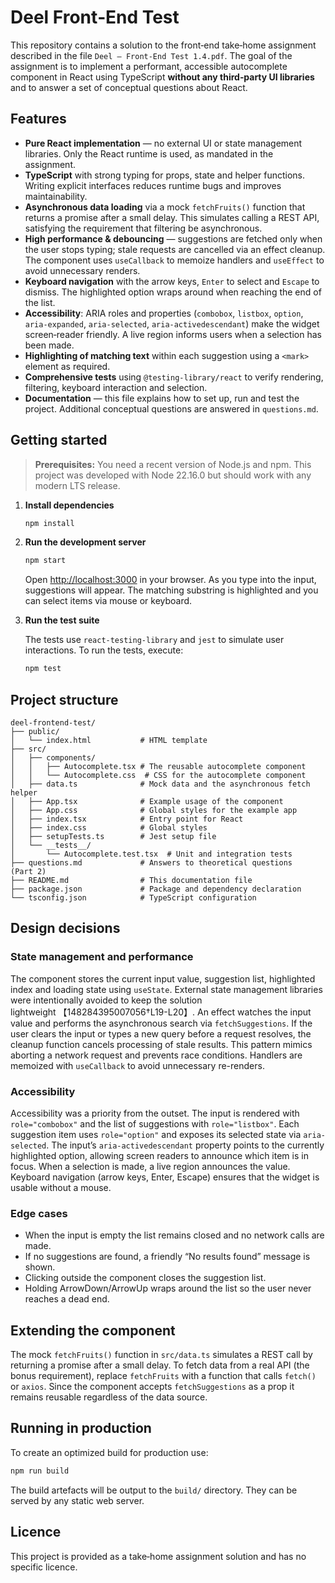 # Deel Front‑End Test

This repository contains a solution to the front‑end take‑home assignment described in the file `Deel – Front‑End Test 1.4.pdf`. The goal of the assignment is to implement a performant, accessible autocomplete component in React using TypeScript **without any third‑party UI libraries** and to answer a set of conceptual questions about React.

## Features

- **Pure React implementation** — no external UI or state management libraries. Only the React runtime is used, as mandated in the assignment.
- **TypeScript** with strong typing for props, state and helper functions. Writing explicit interfaces reduces runtime bugs and improves maintainability.
- **Asynchronous data loading** via a mock `fetchFruits()` function that returns a promise after a small delay. This simulates calling a REST API, satisfying the requirement that filtering be asynchronous.
- **High performance & debouncing** — suggestions are fetched only when the user stops typing; stale requests are cancelled via an effect cleanup. The component uses `useCallback` to memoize handlers and `useEffect` to avoid unnecessary renders.
- **Keyboard navigation** with the arrow keys, `Enter` to select and `Escape` to dismiss. The highlighted option wraps around when reaching the end of the list.
- **Accessibility**: ARIA roles and properties (`combobox`, `listbox`, `option`, `aria‑expanded`, `aria‑selected`, `aria‑activedescendant`) make the widget screen‑reader friendly. A live region informs users when a selection has been made.
- **Highlighting of matching text** within each suggestion using a `<mark>` element as required.
- **Comprehensive tests** using `@testing-library/react` to verify rendering, filtering, keyboard interaction and selection.
- **Documentation** — this file explains how to set up, run and test the project. Additional conceptual questions are answered in `questions.md`.

## Getting started

> **Prerequisites:** You need a recent version of Node.js and npm. This project was developed with Node 22.16.0 but should work with any modern LTS release.

1. **Install dependencies**

   ```sh
   npm install
   ```

2. **Run the development server**

   ```sh
   npm start
   ```

   Open <http://localhost:3000> in your browser. As you type into the input, suggestions will appear. The matching substring is highlighted and you can select items via mouse or keyboard.

3. **Run the test suite**

   The tests use `react-testing-library` and `jest` to simulate user interactions. To run the tests, execute:

   ```sh
   npm test
   ```

## Project structure

```
deel-frontend-test/
├── public/
│   └── index.html           # HTML template
├── src/
│   ├── components/
│   │   ├── Autocomplete.tsx # The reusable autocomplete component
│   │   └── Autocomplete.css  # CSS for the autocomplete component
│   ├── data.ts              # Mock data and the asynchronous fetch helper
│   ├── App.tsx              # Example usage of the component
│   ├── App.css              # Global styles for the example app
│   ├── index.tsx            # Entry point for React
│   ├── index.css            # Global styles
│   ├── setupTests.ts        # Jest setup file
│   └── __tests__/
│       └── Autocomplete.test.tsx  # Unit and integration tests
├── questions.md             # Answers to theoretical questions (Part 2)
├── README.md                # This documentation file
├── package.json             # Package and dependency declaration
└── tsconfig.json            # TypeScript configuration
```

## Design decisions

### State management and performance

The component stores the current input value, suggestion list, highlighted index and loading state using `useState`. External state management libraries were intentionally avoided to keep the solution lightweight 【148284395007056†L19-L20】. An effect watches the input value and performs the asynchronous search via `fetchSuggestions`. If the user clears the input or types a new query before a request resolves, the cleanup function cancels processing of stale results. This pattern mimics aborting a network request and prevents race conditions. Handlers are memoized with `useCallback` to avoid unnecessary re-renders.

### Accessibility

Accessibility was a priority from the outset. The input is rendered with `role="combobox"` and the list of suggestions with `role="listbox"`. Each suggestion item uses `role="option"` and exposes its selected state via `aria-selected`. The input’s `aria-activedescendant` property points to the currently highlighted option, allowing screen readers to announce which item is in focus. When a selection is made, a live region announces the value. Keyboard navigation (arrow keys, Enter, Escape) ensures that the widget is usable without a mouse.

### Edge cases

- When the input is empty the list remains closed and no network calls are made.
- If no suggestions are found, a friendly “No results found” message is shown.
- Clicking outside the component closes the suggestion list.
- Holding ArrowDown/ArrowUp wraps around the list so the user never reaches a dead end.

## Extending the component

The mock `fetchFruits()` function in `src/data.ts` simulates a REST call by returning a promise after a small delay. To fetch data from a real API (the bonus requirement), replace `fetchFruits` with a function that calls `fetch()` or `axios`. Since the component accepts `fetchSuggestions` as a prop it remains reusable regardless of the data source.

## Running in production

To create an optimized build for production use:

```sh
npm run build
```

The build artefacts will be output to the `build/` directory. They can be served by any static web server.

## Licence

This project is provided as a take‑home assignment solution and has no specific licence.
